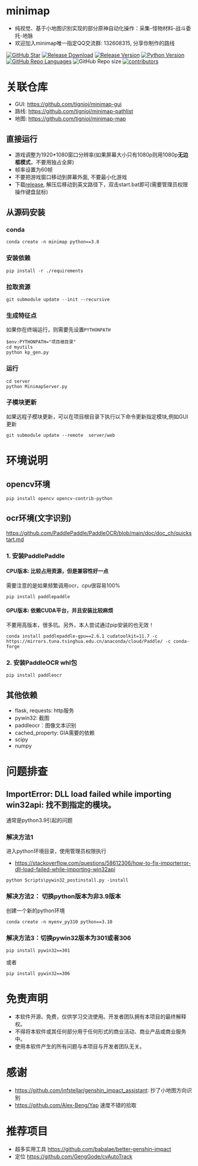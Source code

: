 # minimap
- 纯视觉、基于小地图识别实现的部分原神自动化操作：采集-怪物材料-战斗委托-地脉
- 欢迎加入minimap唯一指定QQ交流群: 132608315, 分享你制作的路线

[![GitHub Star](https://img.shields.io/github/stars/tignioj/minimap?style=flat-square)](https://github.com/tignioj/minimap/stargazers)
[![Release Download](https://img.shields.io/github/downloads/tignioj/minimap/total?style=flat-square)](https://github.com/tignioj/minimap/releases/latest)
[![Release Version](https://img.shields.io/github/v/release/tignioj/minimap?style=flat-square)](https://github.com/tignioj/minimap/releases/latest)
[![Python Version](https://img.shields.io/badge/python-v3.8.0-blue?style=flat-square)](https://www.python.org/downloads/release/python-380/)
[![GitHub Repo Languages](https://img.shields.io/github/languages/top/tignioj/minimap?style=flat-square)](https://github.com/tignioj/minimap/search?l=Python)
![GitHub Repo size](https://img.shields.io/github/repo-size/tignioj/minimap?style=flat-square&color=3cb371)
[![contributors](https://img.shields.io/github/contributors/tignioj/minimap?style=flat-square)](https://github.com/tignioj/minimap/graphs/contributors)


# 关联仓库
- GUI: https://github.com/tignioj/minimap-gui
- 路线: https://github.com/tignioj/minimap-pathlist 
- 地图: https://github.com/tignioj/minimap-map

## 直接运行
- 游戏调整为1920*1080窗口分辨率(如果屏幕大小只有1080p则用1080p**无边框模式**，不要用独占全屏)
- 帧率设置为60帧
- 不要把游戏窗口移动到屏幕外面, 不要最小化游戏
- 下载[release](https://github.com/tignioj/minimap/releases/latest), 解压后移动到英文路径下，双击start.bat即可(需要管理员权限操作键盘鼠标)

## 从源码安装
### conda
```shell
conda create -n minimap python==3.8
```

### 安装依赖
```text
pip install -r ./requirements
```

### 拉取资源
```text
git submodule update --init --recursive
```

### 生成特征点
如果你在终端运行，则需要先设置`PYTHONPATH`
```text
$env:PYTHONPATH="项目根目录"
cd myutils
python kp_gen.py
```

### 运行
```shell
cd server
python MinimapServer.py
```

### 子模块更新
如果远程子模块更新，可以在项目根目录下执行以下命令更新指定模块,例如GUI更新
```shell
git submodule update --remote  server/web 
```

# 环境说明
## opencv环境
```
pip install opencv opencv-contrib-python
```

## ocr环境(文字识别)
https://github.com/PaddlePaddle/PaddleOCR/blob/main/doc/doc_ch/quickstart.md
### 1. 安装PaddlePaddle
####  CPU版本: 比较占用资源，但是兼容性好一点
需要注意的是如果频繁调用ocr，cpu很容易100%
```
pip install paddlepaddle
```
#### GPU版本: 依赖CUDA平台，并且安装比较麻烦
不要用高版本，很多坑。另外，本人尝试通过pip安装的也无效！
```text
conda install paddlepaddle-gpu==2.6.1 cudatoolkit=11.7 -c https://mirrors.tuna.tsinghua.edu.cn/anaconda/cloud/Paddle/ -c conda-forge
```

### 2. 安装PaddleOCR whl包
```
pip install paddleocr
```

## 其他依赖
- flask, requests: http服务
- pywin32: 截图
- paddleocr：图像文本识别
- cached_property:  GIA需要的依赖
- scipy
- numpy

# 问题排查
## ImportError: DLL load failed while importing win32api: 找不到指定的模块。

通常是python3.9引起的问题
### 解决方法1
进入python环境目录，使用管理员权限执行
- https://stackoverflow.com/questions/58612306/how-to-fix-importerror-dll-load-failed-while-importing-win32api
```
python Scripts\pywin32_postinstall.py -install
```
### 解决方法2： 切换python版本为非3.9版本
创建一个新的python环境
```
conda create -n myenv_py310 python==3.10
```

### 解决方法3：切换pywin32版本为301或者306
```text
pip install pywin32==301
```
或者
```text
pip install pywin32==306
```

# 免责声明
- 本软件开源、免费，仅供学习交流使用。开发者团队拥有本项目的最终解释权。
- 不得将本软件或其任何部分用于任何形式的商业活动、商业产品或商业服务中。
- 使用本软件产生的所有问题与本项目与开发者团队无关。

# 感谢
- https://github.com/infstellar/genshin_impact_assistant: 抄了小地图方向识别
- https://github.com/Alex-Beng/Yap 速度不错的拾取

# 推荐项目
- 超多实用工具 https://github.com/babalae/better-genshin-impact
- 定位 https://github.com/GengGode/cvAutoTrack